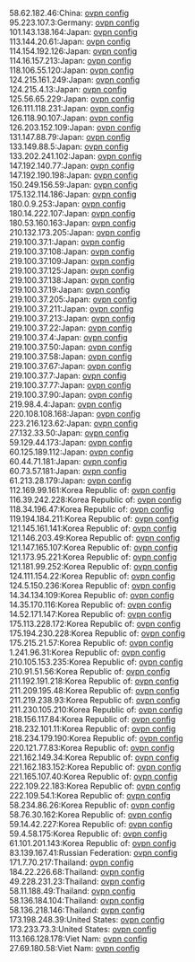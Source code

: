 58.62.182.46:China: [ovpn config](vpn/58_62_182_46.ovpn)  
95.223.107.3:Germany: [ovpn config](vpn/95_223_107_3.ovpn)  
101.143.138.164:Japan: [ovpn config](vpn/101_143_138_164.ovpn)  
113.144.20.61:Japan: [ovpn config](vpn/113_144_20_61.ovpn)  
114.154.192.126:Japan: [ovpn config](vpn/114_154_192_126.ovpn)  
114.16.157.213:Japan: [ovpn config](vpn/114_16_157_213.ovpn)  
118.106.55.120:Japan: [ovpn config](vpn/118_106_55_120.ovpn)  
124.215.161.249:Japan: [ovpn config](vpn/124_215_161_249.ovpn)  
124.215.4.13:Japan: [ovpn config](vpn/124_215_4_13.ovpn)  
125.56.65.229:Japan: [ovpn config](vpn/125_56_65_229.ovpn)  
126.111.118.231:Japan: [ovpn config](vpn/126_111_118_231.ovpn)  
126.118.90.107:Japan: [ovpn config](vpn/126_118_90_107.ovpn)  
126.203.152.109:Japan: [ovpn config](vpn/126_203_152_109.ovpn)  
131.147.88.79:Japan: [ovpn config](vpn/131_147_88_79.ovpn)  
133.149.88.5:Japan: [ovpn config](vpn/133_149_88_5.ovpn)  
133.202.241.102:Japan: [ovpn config](vpn/133_202_241_102.ovpn)  
147.192.140.77:Japan: [ovpn config](vpn/147_192_140_77.ovpn)  
147.192.190.198:Japan: [ovpn config](vpn/147_192_190_198.ovpn)  
150.249.156.59:Japan: [ovpn config](vpn/150_249_156_59.ovpn)  
175.132.114.186:Japan: [ovpn config](vpn/175_132_114_186.ovpn)  
180.0.9.253:Japan: [ovpn config](vpn/180_0_9_253.ovpn)  
180.14.222.107:Japan: [ovpn config](vpn/180_14_222_107.ovpn)  
180.53.160.163:Japan: [ovpn config](vpn/180_53_160_163.ovpn)  
210.132.173.205:Japan: [ovpn config](vpn/210_132_173_205.ovpn)  
219.100.37.1:Japan: [ovpn config](vpn/219_100_37_1.ovpn)  
219.100.37.108:Japan: [ovpn config](vpn/219_100_37_108.ovpn)  
219.100.37.109:Japan: [ovpn config](vpn/219_100_37_109.ovpn)  
219.100.37.125:Japan: [ovpn config](vpn/219_100_37_125.ovpn)  
219.100.37.138:Japan: [ovpn config](vpn/219_100_37_138.ovpn)  
219.100.37.19:Japan: [ovpn config](vpn/219_100_37_19.ovpn)  
219.100.37.205:Japan: [ovpn config](vpn/219_100_37_205.ovpn)  
219.100.37.211:Japan: [ovpn config](vpn/219_100_37_211.ovpn)  
219.100.37.213:Japan: [ovpn config](vpn/219_100_37_213.ovpn)  
219.100.37.22:Japan: [ovpn config](vpn/219_100_37_22.ovpn)  
219.100.37.4:Japan: [ovpn config](vpn/219_100_37_4.ovpn)  
219.100.37.50:Japan: [ovpn config](vpn/219_100_37_50.ovpn)  
219.100.37.58:Japan: [ovpn config](vpn/219_100_37_58.ovpn)  
219.100.37.67:Japan: [ovpn config](vpn/219_100_37_67.ovpn)  
219.100.37.7:Japan: [ovpn config](vpn/219_100_37_7.ovpn)  
219.100.37.77:Japan: [ovpn config](vpn/219_100_37_77.ovpn)  
219.100.37.90:Japan: [ovpn config](vpn/219_100_37_90.ovpn)  
219.98.4.4:Japan: [ovpn config](vpn/219_98_4_4.ovpn)  
220.108.108.168:Japan: [ovpn config](vpn/220_108_108_168.ovpn)  
223.216.123.62:Japan: [ovpn config](vpn/223_216_123_62.ovpn)  
27.132.33.50:Japan: [ovpn config](vpn/27_132_33_50.ovpn)  
59.129.44.173:Japan: [ovpn config](vpn/59_129_44_173.ovpn)  
60.125.189.112:Japan: [ovpn config](vpn/60_125_189_112.ovpn)  
60.44.71.181:Japan: [ovpn config](vpn/60_44_71_181.ovpn)  
60.73.57.181:Japan: [ovpn config](vpn/60_73_57_181.ovpn)  
61.213.28.179:Japan: [ovpn config](vpn/61_213_28_179.ovpn)  
112.169.99.161:Korea Republic of: [ovpn config](vpn/112_169_99_161.ovpn)  
116.39.242.228:Korea Republic of: [ovpn config](vpn/116_39_242_228.ovpn)  
118.34.196.47:Korea Republic of: [ovpn config](vpn/118_34_196_47.ovpn)  
119.194.184.211:Korea Republic of: [ovpn config](vpn/119_194_184_211.ovpn)  
121.145.161.141:Korea Republic of: [ovpn config](vpn/121_145_161_141.ovpn)  
121.146.203.49:Korea Republic of: [ovpn config](vpn/121_146_203_49.ovpn)  
121.147.165.107:Korea Republic of: [ovpn config](vpn/121_147_165_107.ovpn)  
121.173.95.221:Korea Republic of: [ovpn config](vpn/121_173_95_221.ovpn)  
121.181.99.252:Korea Republic of: [ovpn config](vpn/121_181_99_252.ovpn)  
124.111.154.22:Korea Republic of: [ovpn config](vpn/124_111_154_22.ovpn)  
124.5.150.236:Korea Republic of: [ovpn config](vpn/124_5_150_236.ovpn)  
14.34.134.109:Korea Republic of: [ovpn config](vpn/14_34_134_109.ovpn)  
14.35.170.116:Korea Republic of: [ovpn config](vpn/14_35_170_116.ovpn)  
14.52.171.147:Korea Republic of: [ovpn config](vpn/14_52_171_147.ovpn)  
175.113.228.172:Korea Republic of: [ovpn config](vpn/175_113_228_172.ovpn)  
175.194.230.228:Korea Republic of: [ovpn config](vpn/175_194_230_228.ovpn)  
175.215.21.57:Korea Republic of: [ovpn config](vpn/175_215_21_57.ovpn)  
1.241.96.31:Korea Republic of: [ovpn config](vpn/1_241_96_31.ovpn)  
210.105.153.235:Korea Republic of: [ovpn config](vpn/210_105_153_235.ovpn)  
210.91.51.56:Korea Republic of: [ovpn config](vpn/210_91_51_56.ovpn)  
211.192.191.218:Korea Republic of: [ovpn config](vpn/211_192_191_218.ovpn)  
211.209.195.48:Korea Republic of: [ovpn config](vpn/211_209_195_48.ovpn)  
211.219.238.93:Korea Republic of: [ovpn config](vpn/211_219_238_93.ovpn)  
211.230.105.210:Korea Republic of: [ovpn config](vpn/211_230_105_210.ovpn)  
218.156.117.84:Korea Republic of: [ovpn config](vpn/218_156_117_84.ovpn)  
218.232.101.11:Korea Republic of: [ovpn config](vpn/218_232_101_11.ovpn)  
218.234.179.190:Korea Republic of: [ovpn config](vpn/218_234_179_190.ovpn)  
220.121.77.83:Korea Republic of: [ovpn config](vpn/220_121_77_83.ovpn)  
221.162.149.34:Korea Republic of: [ovpn config](vpn/221_162_149_34.ovpn)  
221.162.183.152:Korea Republic of: [ovpn config](vpn/221_162_183_152.ovpn)  
221.165.107.40:Korea Republic of: [ovpn config](vpn/221_165_107_40.ovpn)  
222.109.22.183:Korea Republic of: [ovpn config](vpn/222_109_22_183.ovpn)  
222.109.54.1:Korea Republic of: [ovpn config](vpn/222_109_54_1.ovpn)  
58.234.86.26:Korea Republic of: [ovpn config](vpn/58_234_86_26.ovpn)  
58.76.30.162:Korea Republic of: [ovpn config](vpn/58_76_30_162.ovpn)  
59.14.42.227:Korea Republic of: [ovpn config](vpn/59_14_42_227.ovpn)  
59.4.58.175:Korea Republic of: [ovpn config](vpn/59_4_58_175.ovpn)  
61.101.201.143:Korea Republic of: [ovpn config](vpn/61_101_201_143.ovpn)  
83.139.167.41:Russian Federation: [ovpn config](vpn/83_139_167_41.ovpn)  
171.7.70.217:Thailand: [ovpn config](vpn/171_7_70_217.ovpn)  
184.22.226.68:Thailand: [ovpn config](vpn/184_22_226_68.ovpn)  
49.228.231.23:Thailand: [ovpn config](vpn/49_228_231_23.ovpn)  
58.11.188.49:Thailand: [ovpn config](vpn/58_11_188_49.ovpn)  
58.136.184.104:Thailand: [ovpn config](vpn/58_136_184_104.ovpn)  
58.136.218.146:Thailand: [ovpn config](vpn/58_136_218_146.ovpn)  
173.198.248.39:United States: [ovpn config](vpn/173_198_248_39.ovpn)  
173.233.73.3:United States: [ovpn config](vpn/173_233_73_3.ovpn)  
113.166.128.178:Viet Nam: [ovpn config](vpn/113_166_128_178.ovpn)  
27.69.180.58:Viet Nam: [ovpn config](vpn/27_69_180_58.ovpn)  
